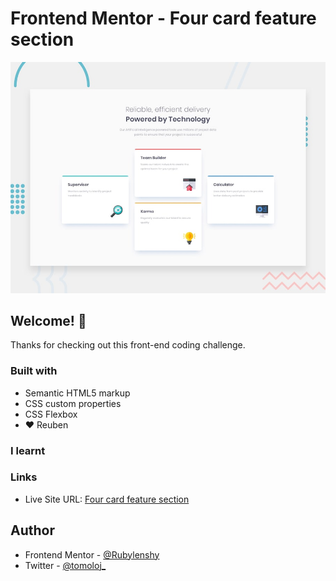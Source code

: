 # Frontend Mentor - Four card feature section

![Design preview for the Four card feature section coding challenge](assets/design/desktop-preview.jpg)

## Welcome! 👋

Thanks for checking out this front-end coding challenge.

### Built with

- Semantic HTML5 markup
- CSS custom properties
- CSS Flexbox
- ❤️ Reuben

### I learnt

### Links

- Live Site URL: [Four card feature section](https://rubylenshy.github.io/four-card-feature-section/)

## Author

- Frontend Mentor - [@Rubylenshy](https://www.frontendmentor.io/profile/Rubylenshy)
- Twitter - [@tomoloj_](https://www.twitter.com/tomoloj_)
